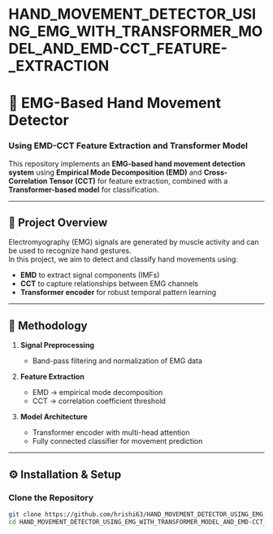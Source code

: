 # HAND_MOVEMENT_DETECTOR_USING_EMG_WITH_TRANSFORMER_MODEL_AND_EMD-CCT_FEATURE-_EXTRACTION


# 🦾 EMG-Based Hand Movement Detector  
### Using EMD-CCT Feature Extraction and Transformer Model

This repository implements an **EMG-based hand movement detection system** using **Empirical Mode Decomposition (EMD)** and **Cross-Correlation Tensor (CCT)** for feature extraction, combined with a **Transformer-based model** for classification.

---

## 🚀 Project Overview

Electromyography (EMG) signals are generated by muscle activity and can be used to recognize hand gestures.  
In this project, we aim to detect and classify hand movements using:
- **EMD** to extract signal components (IMFs)
- **CCT** to capture relationships between EMG channels
- **Transformer encoder** for robust temporal pattern learning

---

## 🧠 Methodology

1. **Signal Preprocessing**
   - Band-pass filtering and normalization of EMG data

2. **Feature Extraction**
   - EMD → empirical mode decomposition 
   - CCT → correlation coefficient threshold

3. **Model Architecture**
   - Transformer encoder with multi-head attention
   - Fully connected classifier for movement prediction

---

## ⚙️ Installation & Setup

### Clone the Repository
```bash
git clone https://github.com/hrishi63/HAND_MOVEMENT_DETECTOR_USING_EMG_WITH_TRANSFORMER_MODEL_AND_EMD-CCT_FEATURE-_EXTRACTION.git
cd HAND_MOVEMENT_DETECTOR_USING_EMG_WITH_TRANSFORMER_MODEL_AND_EMD-CCT_FEATURE-_EXTRACTION
